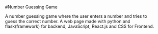 #Number Guessing Game

A number guessing game where the user enters a number and tries to guess the correct number. A web page made with python and flask(framework) for backend, JavaScript, React.js and CSS for Frontend.
